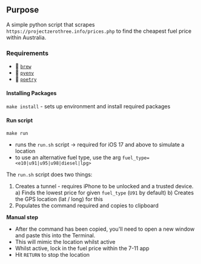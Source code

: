 ## Purpose
A simple python script that scrapes `https://projectzerothree.info/prices.php` to find the cheapest fuel price within Australia.


### Requirements
- :beer:  [`brew`](https://brew.sh/)
- :snake:  [`pyenv`](https://github.com/pyenv/pyenv)
- :book:  [`poetry`](https://github.com/python-poetry/poetry)

#### Installing Packages
`make install` - sets up environment and install required packages

#### Run script
`make run`
- runs the `run.sh` script -> required for iOS 17 and above to simulate a location
- to use an alternative fuel type, use the arg `fuel_type=<e10|u91|u95|u98|diesel|lpg>`


The `run.sh` script does two things:
1. Creates a tunnel - requires iPhone to be unlocked and a trusted device.
  a) Finds the lowest price for given `fuel_type` (`U91` by default)
  b) Creates the GPS location (lat / long) for this
2. Populates the command required and copies to clipboard

**Manual step**
- After the command has been copied, you'll need to open a new window and paste this into the Terminal.
- This will mimic the location whilst active
- Whilst active, lock in the fuel price within the 7-11 app
- Hit `RETURN` to stop the location

